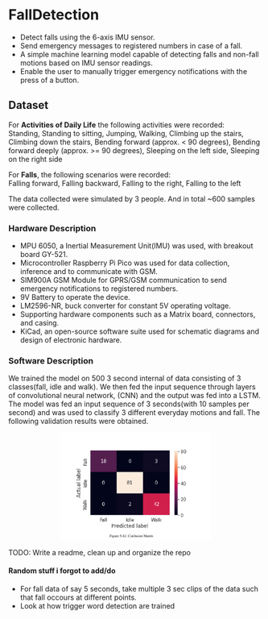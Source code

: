 # FallDetection
- Detect falls using the 6-axis IMU sensor. 
- Send emergency messages to registered numbers in case of a fall. 
- A simple machine learning model capable of detecting falls and non-fall motions based on IMU sensor readings. 
- Enable the user to manually trigger emergency notifications with the press of a button.

## Dataset

For **Activities of Daily Life** the following activities were recorded:  
Standing, Standing to sitting, Jumping, Walking, Climbing up the stairs, Climbing down the stairs, Bending forward (approx. < 90 degrees), Bending forward deeply (approx. >= 90 degrees), Sleeping on the left side, Sleeping on the right side 

For **Falls**, the following scenarios were recorded:  
Falling forward, Falling backward, Falling to the right, Falling to the left

The data collected were simulated by 3 people. And in total ~600 samples were collected.


### Hardware Description
- MPU 6050, a Inertial Measurement Unit(IMU) was used, with breakout board GY-521.
- Microcontroller Raspberry Pi Pico was used for data collection, inference and to communicate with GSM.  
- SIM900A GSM Module for GPRS/GSM communication to send emergency notifications to registered numbers.
- 9V Battery to operate the device.
- LM2596-NR, buck converter for constant 5V operating voltage.
- Supporting hardware components such as a Matrix board, connectors, and casing. 
- KiCad, an open-source software suite used for schematic diagrams and design of electronic hardware.

### Software Description
We trained the model on 500 3 second internal of data consisting of 3 classes(fall, idle and walk). We then fed the input sequence through layers of convolutional neural network, (CNN) and the output was fed into a LSTM. The model was fed an input sequence of 3 seconds(with 10 samples per second) and was used to classify 3 different everyday motions and fall. The following validation results were obtained.  
<center>
<img src="confusionMatrix.png" alt="Confusion Matrix" width="300" text-align="center"/>
</center>


TODO: Write a readme, clean up and organize the repo
#### Random stuff i forgot to add/do
- For fall data of say 5 seconds, take multiple 3 sec clips of the data such that fall occours at different points.
- Look at how trigger word detection are trained 
